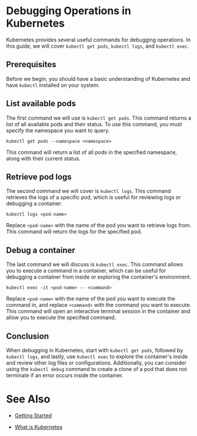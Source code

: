 # Debugging Operations in Kubernetes

Kubernetes provides several useful commands for debugging operations. In this guide, we will cover `kubectl get pods`, `kubectl logs`, and `kubectl exec`.

## Prerequisites
Before we begin, you should have a basic understanding of Kubernetes and have `kubectl` installed on your system.

## List available pods
The first command we will use is `kubectl get pods`. This command returns a list of all available pods and their status. To use this command, you must specify the namespace you want to query.

```shell
kubectl get pods --namespace <namespace>
```
This command will return a list of all pods in the specified namespace, along with their current status.

## Retrieve pod logs
The second command we will cover is `kubectl logs`. This command retrieves the logs of a specific pod, which is useful for reviewing logs or debugging a container.

```shell
kubectl logs <pod-name>
```
Replace `<pod-name>` with the name of the pod you want to retrieve logs from. This command will return the logs for the specified pod.

## Debug a container
The last command we will discuss is `kubectl exec`. This command allows you to execute a command in a container, which can be useful for debugging a container from inside or exploring the container's environment.

```shell
kubectl exec -it <pod-name> -- <command>
```
Replace `<pod-name>` with the name of the pod you want to execute the command in, and replace `<command>` with the command you want to execute. This command will open an interactive terminal session in the container and allow you to execute the specified command.

## Conclusion
When debugging in Kubernetes, start with `kubectl get pods`, followed by `kubectl logs`, and lastly, use `kubectl exec` to explore the container's inside and review other log files or configurations. Additionally, you can consider using the `kubectl debug` command to create a clone of a pod that does not terminate if an error occurs inside the container.

# See Also

- [Getting Started](https://kubernetes.io/docs/reference/generated/kubectl/kubectl-commands#-strong-getting-started-strong-)

- [What is Kubernetes](https://kubernetes.io/docs/concepts/overview/)


